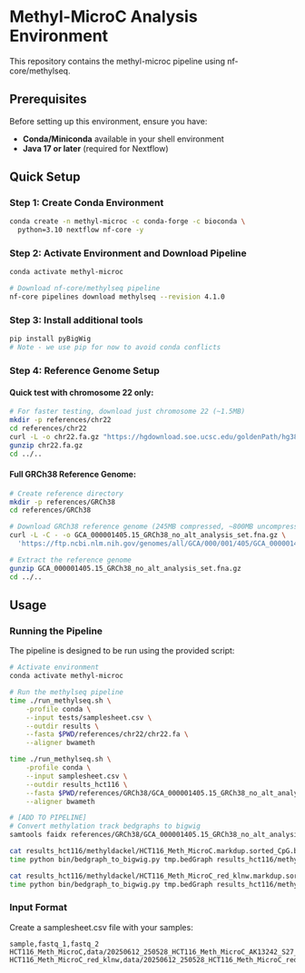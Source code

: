 # Methyl-MicroC Analysis Environment

This repository contains the methyl-microc pipeline using nf-core/methylseq.

## Prerequisites

Before setting up this environment, ensure you have:

- **Conda/Miniconda** available in your shell environment
- **Java 17 or later** (required for Nextflow)

## Quick Setup

### Step 1: Create Conda Environment

```bash
conda create -n methyl-microc -c conda-forge -c bioconda \
  python=3.10 nextflow nf-core -y
```

### Step 2: Activate Environment and Download Pipeline

```bash
conda activate methyl-microc

# Download nf-core/methylseq pipeline
nf-core pipelines download methylseq --revision 4.1.0
```

### Step 3: Install additional tools
```bash
pip install pyBigWig
# Note - we use pip for now to avoid conda conflicts
```

### Step 4: Reference Genome Setup

#### Quick test with chromosome 22 only:
```bash
# For faster testing, download just chromosome 22 (~1.5MB)
mkdir -p references/chr22
cd references/chr22
curl -L -o chr22.fa.gz "https://hgdownload.soe.ucsc.edu/goldenPath/hg38/chromosomes/chr22.fa.gz"
gunzip chr22.fa.gz
cd ../..
```

#### Full GRCh38 Reference Genome:
```bash
# Create reference directory
mkdir -p references/GRCh38
cd references/GRCh38

# Download GRCh38 reference genome (245MB compressed, ~800MB uncompressed)
curl -L -C - -o GCA_000001405.15_GRCh38_no_alt_analysis_set.fna.gz \
  'https://ftp.ncbi.nlm.nih.gov/genomes/all/GCA/000/001/405/GCA_000001405.15_GRCh38/seqs_for_alignment_pipelines.ucsc_ids/GCA_000001405.15_GRCh38_no_alt_analysis_set.fna.gz'

# Extract the reference genome
gunzip GCA_000001405.15_GRCh38_no_alt_analysis_set.fna.gz
cd ../..
```



## Usage

### Running the Pipeline

The pipeline is designed to be run using the provided script:

```bash
# Activate environment
conda activate methyl-microc

# Run the methylseq pipeline
time ./run_methylseq.sh \
    -profile conda \
    --input tests/samplesheet.csv \
    --outdir results \
    --fasta $PWD/references/chr22/chr22.fa \
    --aligner bwameth

time ./run_methylseq.sh \
    -profile conda \
    --input samplesheet.csv \
    --outdir results_hct116 \
    --fasta $PWD/references/GRCh38/GCA_000001405.15_GRCh38_no_alt_analysis_set.fna \
    --aligner bwameth    

# [ADD TO PIPELINE]
# Convert methylation track bedgraphs to bigwig 
samtools faidx references/GRCh38/GCA_000001405.15_GRCh38_no_alt_analysis_set.fna

cat results_hct116/methyldackel/HCT116_Meth_MicroC.markdup.sorted_CpG.bedGraph | grep -v KI | grep -v GL | grep -v random > tmp.bedGraph
time python bin/bedgraph_to_bigwig.py tmp.bedGraph results_hct116/methyldackel/HCT116_Meth_MicroC.markdup.sorted_CpG.bw references/GRCh38/GCA_000001405.15_GRCh38_no_alt_analysis_set.fna.fai

cat results_hct116/methyldackel/HCT116_Meth_MicroC_red_klnw.markdup.sorted_CpG.bedGraph | grep -v KI | grep -v GL | grep -v random > tmp.bedGraph
time python bin/bedgraph_to_bigwig.py tmp.bedGraph results_hct116/methyldackel/HCT116_Meth_MicroC_red_klnw.markdup.sorted_CpG.bw references/GRCh38/GCA_000001405.15_GRCh38_no_alt_analysis_set.fna.fai

```

### Input Format

Create a samplesheet.csv file with your samples:

```csv
sample,fastq_1,fastq_2
HCT116_Meth_MicroC,data/20250612_250528_HCT116_Meth_MicroC_AK13242_S27_L008_R1_001.fastq.gz,data/20250612_250528_HCT116_Meth_MicroC_AK13242_S27_L008_R2_001.fastq.gz
HCT116_Meth_MicroC_red_klnw,data/20250612_250528_HCT116_Meth_MicroC_red_klnw_AK13242_S28_L008_R1_001.fastq.gz,data/20250612_250528_HCT116_Meth_MicroC_red_klnw_AK13242_S28_L008_R2_001.fastq.gz
```



